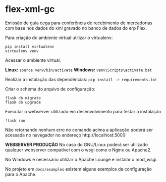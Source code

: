 # flex-xml-gc

Emissão de guia cega para conferência de recebimento de mercadorias com base nos dados do xml gravado no banco de dados do erp Flex.

Para criação do ambiente virtual utilizar o virtualenv:

    pip install virtualenv
    virtualenv venv

Acessar o ambiente virtual.

**Linux:** `source venv/bin/activate`
**Windows:** `venv\Scripts\activate.bat`

Realizar a instalação das dependências: `pip install -r requirements.txt`

Criar o schema do arquivo de configuração:

    flask db migrate
    flask db upgrade

Executar o webserver utilizado em desenvolvimento para testar a instalação

    flask run
 Não retornando nenhum erro no comando acima a aplicação poderá ser acessada no navegador no endereço http://localhost:5000

**WEBSERVER PRODUÇÃO**
No caso do GNU/Linux poderá ser utilizado qualquer webserver compatível com o wsgi como o Nginx ou Apache2.

No Windows é necessário utilizar o Apache Lounge e instalar o mod_wsgi.

No projeto em `docs/examples` existem alguns exemplos de configuração para o Apache.
